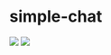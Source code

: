 simple-chat
===========

<img src="https://travis-ci.org/VanDalkvist/simple-talk.svg?branch=master"></img>  <img src="https://david-dm.org/VanDalkvist/simple-talk.png"></img>  <img href="https://david-dm.org/VanDalkvist/simple-talk/dev-status.png"></img>
